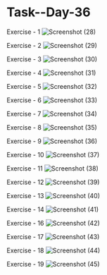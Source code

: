 # Task--Day-36

Exercise - 1
![Screenshot (28)](https://user-images.githubusercontent.com/110884222/216767924-5218484f-4d36-4b88-80ab-63edd0b7c8a5.png)

Exercise - 2
![Screenshot (29)](https://user-images.githubusercontent.com/110884222/216767934-6ad1f145-2f44-49c5-8e4f-fbf3666e64b2.png)

Exercise - 3
![Screenshot (30)](https://user-images.githubusercontent.com/110884222/216767945-31ce7e9b-14e8-4405-9744-0ed9b402a7d7.png)

Exercise - 4
![Screenshot (31)](https://user-images.githubusercontent.com/110884222/216767954-682d6c75-3542-419c-93a1-4d051d4a7ef9.png)

Exercise - 5
![Screenshot (32)](https://user-images.githubusercontent.com/110884222/216767863-0df0bd83-3d9c-40b9-a8b7-4808753da56e.png)

Exercise - 6
![Screenshot (33)](https://user-images.githubusercontent.com/110884222/216767970-fbad2491-0d49-48e3-9e80-47fae9903d49.png)

Exercise - 7
![Screenshot (34)](https://user-images.githubusercontent.com/110884222/216767983-a8f58674-e546-4f50-b72d-aa35186c0a45.png)

Exercise - 8
![Screenshot (35)](https://user-images.githubusercontent.com/110884222/216767988-7a43ff17-3fc0-4c39-9cb5-fbe42539470d.png)

Exercise - 9
![Screenshot (36)](https://user-images.githubusercontent.com/110884222/216767995-189063f5-e1ef-48ec-baa0-56016d2bf7ee.png)

Exercise - 10
![Screenshot (37)](https://user-images.githubusercontent.com/110884222/216768000-6bf70f18-f95c-48e1-8d6b-c4e0a052260e.png)

Exercise - 11
![Screenshot (38)](https://user-images.githubusercontent.com/110884222/216768006-bc5b74b1-b2fb-49bb-b295-0271559c869e.png)

Exercise - 12
![Screenshot (39)](https://user-images.githubusercontent.com/110884222/216768011-6afd9d3a-f94d-499d-9d66-771282ecdb59.png)

Exercise - 13
![Screenshot (40)](https://user-images.githubusercontent.com/110884222/216768014-3e37b2eb-78b8-417f-b88a-e31d4fd94a98.png)

Exercise - 14
![Screenshot (41)](https://user-images.githubusercontent.com/110884222/216768020-2616ef4f-e0b2-479a-912c-73ed86964ba0.png)

Exercise - 16
![Screenshot (42)](https://user-images.githubusercontent.com/110884222/216768028-79320a63-daae-446a-92e8-56b595bd3244.png)

Exercise - 17
![Screenshot (43)](https://user-images.githubusercontent.com/110884222/216768032-b86d7370-b87a-4922-9dda-b5bf4e16b769.png)

Exercise - 18
![Screenshot (44)](https://user-images.githubusercontent.com/110884222/216768040-3fca6deb-e4be-4c06-8c50-508ce0e3c7e5.png)

Exercise - 19
![Screenshot (45)](https://user-images.githubusercontent.com/110884222/216768047-25325d44-c072-42c5-bd72-eda571a01a3a.png)

